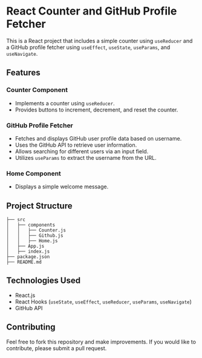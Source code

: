 # React Counter and GitHub Profile Fetcher

This is a React project that includes a simple counter using `useReducer` and a GitHub profile fetcher using `useEffect`, `useState`, `useParams`, and `useNavigate`.

## Features

### Counter Component
- Implements a counter using `useReducer`.
- Provides buttons to increment, decrement, and reset the counter.

### GitHub Profile Fetcher
- Fetches and displays GitHub user profile data based on username.
- Uses the GitHub API to retrieve user information.
- Allows searching for different users via an input field.
- Utilizes `useParams` to extract the username from the URL.

### Home Component
- Displays a simple welcome message.

## Project Structure
```
├── src
│   ├── components
│   │   ├── Counter.js
│   │   ├── Github.js
│   │   ├── Home.js
│   ├── App.js
│   ├── index.js
├── package.json
├── README.md
```

## Technologies Used
- React.js
- React Hooks (`useState`, `useEffect`, `useReducer`, `useParams`, `useNavigate`)
- GitHub API

## Contributing
Feel free to fork this repository and make improvements. If you would like to contribute, please submit a pull request.



